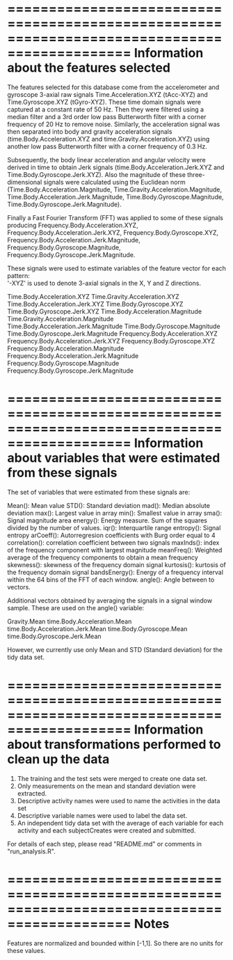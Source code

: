 =============================================================================================
Information about the features selected
=============================================================================================
The features selected for this database come from the accelerometer and gyroscope 3-axial raw signals Time.Acceleration.XYZ (tAcc-XYZ) and Time.Gyroscope.XYZ (tGyro-XYZ). These time domain signals were captured at a constant rate of 50 Hz. Then they were filtered using a median filter and a 3rd order low pass Butterworth filter with a corner frequency of 20 Hz to remove noise. Similarly, the acceleration signal was then separated into body and gravity acceleration signals (time.Body.Acceleration.XYZ and time.Gravity.Acceleration.XYZ) using another low pass Butterworth filter with a corner frequency of 0.3 Hz. 

Subsequently, the body linear acceleration and angular velocity were derived in time to obtain Jerk signals (time.Body.Acceleration.Jerk.XYZ and Time.Body.Gyroscope.Jerk.XYZ). Also the magnitude of these three-dimensional signals were calculated using the Euclidean norm (Time.Body.Acceleration.Magnitude, Time.Gravity.Acceleration.Magnitude, Time.Body.Acceleration.Jerk.Magnitude, Time.Body.Gyroscope.Magnitude, Time.Body.Gyroscope.Jerk.Magnitude). 

Finally a Fast Fourier Transform (FFT) was applied to some of these signals producing Frequency.Body.Acceleration.XYZ, Frequency.Body.Acceleration.Jerk.XYZ, Frequency.Body.Gyroscope.XYZ, Frequency.Body.Acceleration.Jerk.Magnitude, Frequency.Body.Gyroscope.Magnitude, Frequency.Body.Gyroscope.Jerk.Magnitude. 

These signals were used to estimate variables of the feature vector for each pattern:  
'-XYZ' is used to denote 3-axial signals in the X, Y and Z directions.

Time.Body.Acceleration.XYZ
Time.Gravity.Acceleration.XYZ
Time.Body.Acceleration.Jerk.XYZ
Time.Body.Gyroscope.XYZ
Time.Body.Gyroscope.Jerk.XYZ
Time.Body.Acceleration.Magnitude
Time.Gravity.Acceleration.Magnitude
Time.Body.Acceleration.Jerk.Magnitude
Time.Body.Gyroscope.Magnitude
Time.Body.Gyroscope.Jerk.Magnitude
Frequency.Body.Acceleration.XYZ
Frequency.Body.Acceleration.Jerk.XYZ
Frequency.Body.Gyroscope.XYZ
Frequency.Body.Acceleration.Magnitude
Frequency.Body.Acceleration.Jerk.Magnitude
Frequency.Body.Gyroscope.Magnitude
Frequency.Body.Gyroscope.Jerk.Magnitude

=============================================================================================
Information about variables that were estimated from these signals
=============================================================================================
The set of variables that were estimated from these signals are: 

Mean(): Mean value
STD(): Standard deviation
mad(): Median absolute deviation 
max(): Largest value in array
min(): Smallest value in array
sma(): Signal magnitude area
energy(): Energy measure. Sum of the squares divided by the number of values. 
iqr(): Interquartile range 
entropy(): Signal entropy
arCoeff(): Autorregresion coefficients with Burg order equal to 4
correlation(): correlation coefficient between two signals
maxInds(): index of the frequency component with largest magnitude
meanFreq(): Weighted average of the frequency components to obtain a mean frequency
skewness(): skewness of the frequency domain signal 
kurtosis(): kurtosis of the frequency domain signal 
bandsEnergy(): Energy of a frequency interval within the 64 bins of the FFT of each window.
angle(): Angle between to vectors.

Additional vectors obtained by averaging the signals in a signal window sample. These are used on the angle() variable:

Gravity.Mean
time.Body.Acceleration.Mean
time.Body.Acceleration.Jerk.Mean
time.Body.Gyroscope.Mean
time.Body.Gyroscope.Jerk.Mean

However, we currently use only Mean and STD (Standard deviation) for the tidy data set.

=============================================================================================
Information about transformations performed to clean up the data
=============================================================================================
1. The training and the test sets were merged to create one data set.
2. Only measurements on the mean and standard deviation were extracted.
3. Descriptive activity names were used to name the activities in the data set
4. Descriptive variable names were used to label the data set. 
5. An independent tidy data set with the average of each variable for each activity and each subjectCreates were created and submitted.

For details of each step, please read "README.md" or comments in "run_analysis.R".

=============================================================================================
Notes
=============================================================================================
Features are normalized and bounded within [-1,1]. So there are no units for these values.


